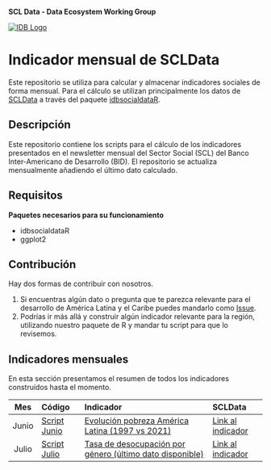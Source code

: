 **SCL Data - Data Ecosystem Working Group**

[![IDB Logo](https://scldata.iadb.org/assets/iadb-7779368a000004449beca0d4fc6f116cc0617572d549edf2ae491e9a17f63778.png)](https://scldata.iadb.org)

# Indicador mensual de SCLData
Este repositorio se utiliza para calcular y almacenar indicadores sociales de forma mensual. Para el cálculo se utilizan principalmente los datos de [SCLData](https://scldata.iadb.org/) a través del paquete [idbsocialdataR](https://github.com/EL-BID/idbsocialdataR).

## Descripción

Este repositorio contiene los scripts para el cálculo de los indicadores presentados en el newsletter mensual del Sector Social (SCL) del Banco Inter-Americano de Desarrollo (BID). 
El repositorio se actualiza mensualmente añadiendo el último dato calculado.

## Requisitos

**Paquetes necesarios para su funcionamiento**

- idbsocialdataR
- ggplot2

## Contribución

Hay dos formas de contribuir con nosotros. 

1. Si encuentras algún dato o pregunta que te parezca relevante para el desarrollo de América Latina y el Caribe puedes mandarlo como [Issue](https://github.com/BID-DATA/newsletter_scl/issues).
2. Podrías ir más allá y construir algún indicador relevante para la región, utilizando nuestro paquete de R y mandar tu script para que lo revisemos. 

## Indicadores mensuales

En esta sección presentamos el resumen de todos los indicadores construidos hasta el momento. 

| Mes | Código | Indicador | SCLData
| :---: | :--- | :--- | :--- | 
| Junio |[Script Junio](https://github.com/BID-DATA/newsletter_scl/blob/main/monthly%20figure_june.R)|[Evolución pobreza América Latina (1997 vs 2021)](https://github.com/BID-DATA/newsletter_scl/blob/main/Output/Unemplyoment_rate_gender.jpg)|[Link al indicador](https://scldata.iadb.org/en/public/query-builder?collections=Household+Socio-Economic+Surveys&indicators=pobreza) | 
| Julio |[Script Julio](https://github.com/BID-DATA/newsletter_scl/blob/main/monthly%20figure_jul.R)|[Tasa de desocupación por género (último dato disponible)](https://github.com/BID-DATA/newsletter_scl/blob/main/Output/Poverty_evolution.jpg)|[Link al indicador](https://scldata.iadb.org/es/public/query-builder?indicators=tasa_desocupacion&categories=sex) | 

